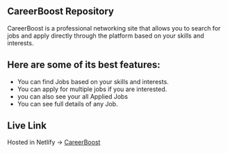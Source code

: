 ## CareerBoost Repository

CareerBoost is a professional networking site that allows you to search for jobs and apply directly through the platform based on your skills and interests.

## Here are some of its best features:

- You can find Jobs based on your skills and interests.
- You can apply for multiple jobs if you are interested.
- you can also see your all Applied Jobs
- You can see full details of any Job.

## Live Link

Hosted in Netlify -> [CareerBoost](https://courageous-centaur-d243bd.netlify.app/?fbclid=IwAR1ueTH3xbh5M4NmYdLFLLRTu9UDHOZ0S-sXPe6eRamW6gPQCVlHaoJoOnk)
